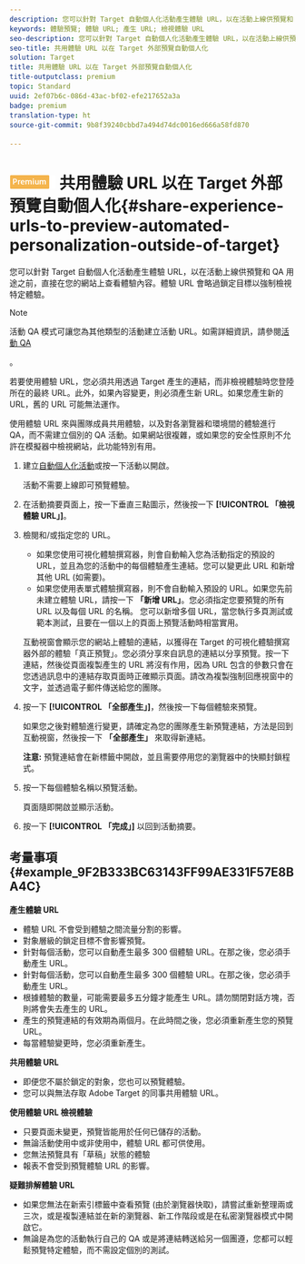 ```yaml
---
description: 您可以針對 Target 自動個人化活動產生體驗 URL，以在活動上線供預覽和 QA 用途之前，直接在您的網站上查看體驗內容。體驗 URL 會略過鎖定目標以強制檢視特定體驗。
keywords: 體驗預覽; 體驗 URL; 產生 URL; 檢視體驗 URL
seo-description: 您可以針對 Target 自動個人化活動產生體驗 URL，以在活動上線供預覽和 QA 用途之前，直接在您的網站上查看體驗內容。體驗 URL 會略過鎖定目標以強制檢視特定體驗。
seo-title: 共用體驗 URL 以在 Target 外部預覽自動個人化
solution: Target
title: 共用體驗 URL 以在 Target 外部預覽自動個人化
title-outputclass: premium
topic: Standard
uuid: 2ef07b6c-086d-43ac-bf02-efe217652a3a
badge: premium
translation-type: ht
source-git-commit: 9b8f39240cbbd7a494d74dc0016ed666a58fd870

---
```



# ![PREMIUM](/help/assets/premium.png) 共用體驗 URL 以在 Target 外部預覽自動個人化{#share-experience-urls-to-preview-automated-personalization-outside-of-target}

您可以針對 Target 自動個人化活動產生體驗 URL，以在活動上線供預覽和 QA 用途之前，直接在您的網站上查看體驗內容。體驗 URL 會略過鎖定目標以強制檢視特定體驗。

>[!NOTE]
>
>活動 QA 模式可讓您為其他類型的活動建立活動 URL。如需詳細資訊，請參閱[活動 QA](../../c-activities/c-activity-qa/activity-qa.md#concept_9329EF33DE7D41CA9815C8115DBC4E40)

。

若要使用體驗 URL，您必須共用透過 Target 產生的連結，而非檢視體驗時您登陸所在的最終 URL。此外，如果內容變更，則必須產生新 URL。如果您產生新的 URL，舊的 URL 可能無法運作。

使用體驗 URL 來與團隊成員共用體驗，以及對各瀏覽器和環境間的體驗進行 QA，而不需建立個別的 QA 活動。如果網站很複雜，或如果您的安全性原則不允許在模擬器中檢視網站，此功能特別有用。

1. 建立[自動個人化活動](../../c-activities/t-automated-personalization/create-ap-activity.md#task_8AAF837796D74CF893CA2F88BA1491C9)或按一下活動以開啟。

   活動不需要上線即可預覽體驗。
1. 在活動摘要頁面上，按一下垂直三點圖示，然後按一下 **[!UICONTROL 「檢視體驗 URL」]**。
1. 檢閱和/或指定您的 URL。

   * 如果您使用可視化體驗撰寫器，則會自動輸入您為活動指定的預設的 URL，並且為您的活動中的每個體驗產生連結。您可以變更此 URL 和新增其他 URL (如需要)。
   * 如果您使用表單式體驗撰寫器，則不會自動輸入預設的 URL。如果您先前未建立體驗 URL，請按一下 **「新增 URL」**。您必須指定您要預覽的所有 URL 以及每個 URL 的名稱。
   您可以新增多個 URL，當您執行多頁測試或範本測試，且要在一個以上的頁面上預覽活動時相當實用。

   互動視窗會顯示您的網站上體驗的連結，以獲得在 Target 的可視化體驗撰寫器外部的體驗「真正預覽」。您必須分享來自訊息的連結以分享預覽。按一下連結，然後從頁面複製產生的 URL 將沒有作用，因為 URL 包含的參數只會在您透過訊息中的連結存取頁面時正確顯示頁面。請改為複製強制回應視窗中的文字，並透過電子郵件傳送給您的團隊。
1. 按一下 **[!UICONTROL 「全部產生」]**，然後按一下每個體驗來預覽。

   如果您之後對體驗進行變更，請確定為您的團隊產生新預覽連結，方法是回到互動視窗，然後按一下 **「全部產生」** 來取得新連結。

   **注意:** 預覽連結會在新標籤中開啟，並且需要停用您的瀏覽器中的快顯封鎖程式。

1. 按一下每個體驗名稱以預覽活動。

   頁面隨即開啟並顯示活動。
1. 按一下 **[!UICONTROL 「完成」]** 以回到活動摘要。

## 考量事項 {#example_9F2B333BC63143FF99AE331F57E8BA4C}

**產生體驗 URL**

* 體驗 URL 不會受到體驗之間流量分割的影響。
* 對象層級的鎖定目標不會影響預覽。
* 針對每個活動，您可以自動產生最多 300 個體驗 URL。在那之後，您必須手動產生 URL。
* 針對每個活動，您可以自動產生最多 300 個體驗 URL。在那之後，您必須手動產生 URL。
* 根據體驗的數量，可能需要最多五分鐘才能產生 URL。請勿關閉對話方塊，否則將會失去產生的 URL。
* 產生的預覽連結的有效期為兩個月。在此時間之後，您必須重新產生您的預覽 URL。
* 每當體驗變更時，您必須重新產生。

**共用體驗 URL**

* 即便您不屬於鎖定的對象，您也可以預覽體驗。
* 您可以與無法存取 Adobe Target 的同事共用體驗 URL。

**使用體驗 URL 檢視體驗**

* 只要頁面未變更，預覽皆能用於任何已儲存的活動。
* 無論活動使用中或非使用中，體驗 URL 都可供使用。
* 您無法預覽具有「草稿」狀態的體驗
* 報表不會受到預覽體驗 URL 的影響。

**疑難排解體驗 URL**

* 如果您無法在新索引標籤中查看預覽 (由於瀏覽器快取)，請嘗試重新整理兩或三次，或是複製連結並在新的瀏覽器、新工作階段或是在私密瀏覽器模式中開啟它。
* 無論是為您的活動執行自己的 QA 或是將連結轉送給另一個團遵，您都可以輕鬆預覽特定體驗，而不需設定個別的測試。


